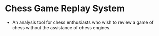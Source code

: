 # Chess Game Replay System
- An analysis tool for chess enthusiasts who wish to review a game of chess without the assistance of chess engines.
